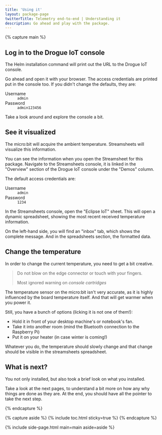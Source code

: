 ```yaml
---
title: 'Using it'
layout: package-page
twitterTitle: Telemetry end-to-end | Understanding it
description: Go ahead and play with the package.
---
```


{% capture main %}

## Log in to the Drogue IoT console

The Helm installation command will print out the URL to the Drogue IoT console.

Go ahead and open it with your browser. The access credentials are printed put in the console too. If you didn't
change the defaults, they are:

<dl class="row">
    <dt class="col-sm-3">Username</dt>
    <dd class="col-sm-9"><code>admin</code></dd>
    <dt class="col-sm-3">Password</dt>
    <dd class="col-sm-9"><code>admin123456</code></dd>
</dl>

Take a look around and explore the console a bit.

## See it visualized

The micro:bit will acquire the ambient temperature. Streamsheets will visualize this information.

You can see the information when you open the Streamsheet for this package. Navigate to the Streamsheets console, it
is linked in the "Overview" section of the Drogue IoT console under the "Demos" column.

The default access credentials are:

<dl class="row">
    <dt class="col-sm-3">Username</dt>
    <dd class="col-sm-9"><code>admin</code></dd>
    <dt class="col-sm-3">Password</dt>
    <dd class="col-sm-9"><code>1234</code></dd>
</dl>

In the Streamsheets console, open the "Eclipse IoT" sheet. This will open a dynamic spreadsheet, showing the most
recent received temperature information.

On the left-hand side, you will find an "inbox" tab, which shows the complete message. And in the spreadsheets
section, the formatted data.

## Change the temperature

In order to change the current temperature, you need to get a bit creative.

<blockquote class="blockquote">
<p class="mb-0">Do not blow on the edge connector or touch with your fingers.</p>
<footer class="blockquote-footer">Most ignored warning on <cite title="Source Title">console cartridges</cite></footer>
</blockquote>

The temperature sensor on the micro:bit isn't very accurate, as it is highly influenced by the board temperature
itself. And that will get warmer when you power it.

Still, you have a bunch of options (licking it is not one of them!):

* Hold it in front of your desktop machine's or notebook's fan.
* Take it into another room (mind the Bluetooth connection to the Raspberry Pi)
* Put it on your heater (in case winter is coming!)

Whatever you do, the temperature should slowly change and that change should be visible in the streamsheets spreadsheet.

## What is next?

You not only installed, but also took a brief look on what you installed.

Take a look at the next pages, to understand a bit more on how any why things are done as they are. At the end, you
should have all the pointer to take the next step.

{% endcapture %}

{% capture aside %}
{% include toc.html sticky=true %}
{% endcapture %}

{% include side-page.html main=main aside=aside %}
